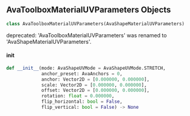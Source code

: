 ## AvaToolboxMaterialUVParameters Objects

```python
class AvaToolboxMaterialUVParameters(AvaShapeMaterialUVParameters)
```

deprecated: 'AvaToolboxMaterialUVParameters' was renamed to 'AvaShapeMaterialUVParameters'.

<a id="unreal.AvaToolboxMaterialUVParameters.__init__"></a>

#### __init__

```python
def __init__(mode: AvaShapeUVMode = AvaShapeUVMode.STRETCH,
             anchor_preset: AvaAnchors = 0,
             anchor: Vector2D = [0.000000, 0.000000],
             scale: Vector2D = [0.000000, 0.000000],
             offset: Vector2D = [0.000000, 0.000000],
             rotation: float = 0.000000,
             flip_horizontal: bool = False,
             flip_vertical: bool = False) -> None
```

<a id="unreal.AvaShapeParametricMaterial"></a>